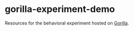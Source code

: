 # gorilla-experiment-demo

Resources for the behavioral experiment hosted on [Gorilla](https://gorilla.sc/).
